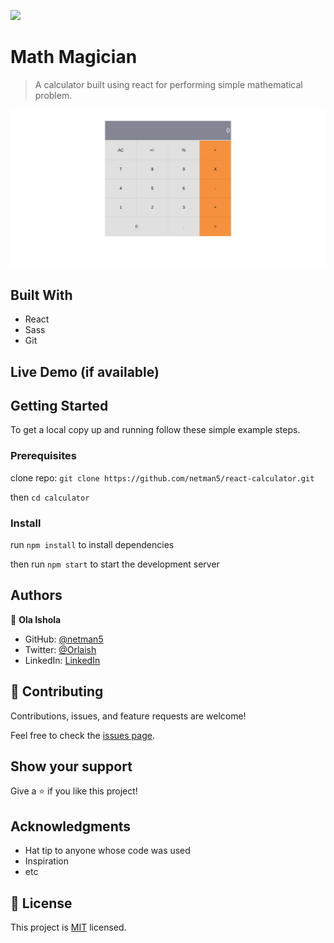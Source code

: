 ![](https://img.shields.io/badge/Microverse-blueviolet)

# Math Magician

> A calculator built using react for performing simple mathematical problem.

![calculator](./images/calculator.png)

## Built With

- React
- Sass
- Git

## Live Demo (if available)

## Getting Started

To get a local copy up and running follow these simple example steps.

### Prerequisites

clone repo: `git clone https://github.com/netman5/react-calculator.git`

then
`cd calculator`

### Install

run `npm install` to install dependencies

then run `npm start` to start the development server

## Authors

👤 **Ola Ishola**

- GitHub: [@netman5](https://github.com/netman5)
- Twitter: [@Orlaish](https://twitter.com/Orlaish)
- LinkedIn: [LinkedIn](https://www.linkedin.com/in/ola-ishola/)

## 🤝 Contributing

Contributions, issues, and feature requests are welcome!

Feel free to check the [issues page](../../issues/).

## Show your support

Give a ⭐️ if you like this project!

## Acknowledgments

- Hat tip to anyone whose code was used
- Inspiration
- etc

## 📝 License

This project is [MIT](./MIT.md) licensed.
